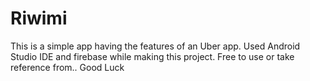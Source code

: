 # Riwimi

This is a simple app having the features of an Uber app. Used Android Studio IDE and firebase while making this project. Free to use or take reference from.. 
Good Luck
